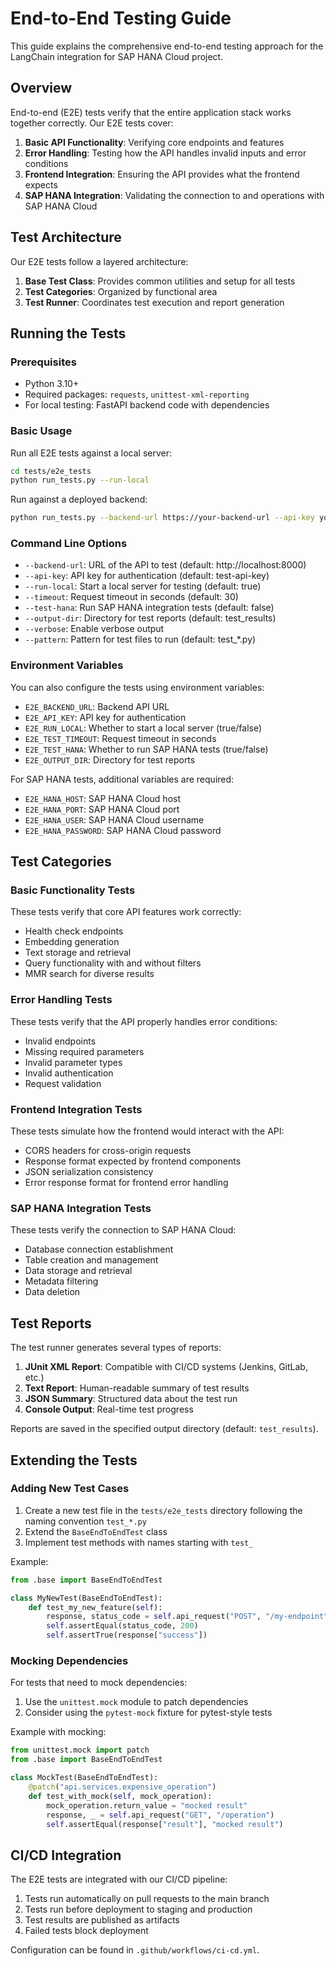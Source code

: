 # End-to-End Testing Guide

This guide explains the comprehensive end-to-end testing approach for the LangChain integration for SAP HANA Cloud project.

## Overview

End-to-end (E2E) tests verify that the entire application stack works together correctly. Our E2E tests cover:

1. **Basic API Functionality**: Verifying core endpoints and features
2. **Error Handling**: Testing how the API handles invalid inputs and error conditions
3. **Frontend Integration**: Ensuring the API provides what the frontend expects
4. **SAP HANA Integration**: Validating the connection to and operations with SAP HANA Cloud

## Test Architecture

Our E2E tests follow a layered architecture:

1. **Base Test Class**: Provides common utilities and setup for all tests
2. **Test Categories**: Organized by functional area
3. **Test Runner**: Coordinates test execution and report generation

## Running the Tests

### Prerequisites

- Python 3.10+
- Required packages: `requests`, `unittest-xml-reporting`
- For local testing: FastAPI backend code with dependencies

### Basic Usage

Run all E2E tests against a local server:

```bash
cd tests/e2e_tests
python run_tests.py --run-local
```

Run against a deployed backend:

```bash
python run_tests.py --backend-url https://your-backend-url --api-key your-api-key --run-local=false
```

### Command Line Options

- `--backend-url`: URL of the API to test (default: http://localhost:8000)
- `--api-key`: API key for authentication (default: test-api-key)
- `--run-local`: Start a local server for testing (default: true)
- `--timeout`: Request timeout in seconds (default: 30)
- `--test-hana`: Run SAP HANA integration tests (default: false)
- `--output-dir`: Directory for test reports (default: test_results)
- `--verbose`: Enable verbose output
- `--pattern`: Pattern for test files to run (default: test_*.py)

### Environment Variables

You can also configure the tests using environment variables:

- `E2E_BACKEND_URL`: Backend API URL
- `E2E_API_KEY`: API key for authentication
- `E2E_RUN_LOCAL`: Whether to start a local server (true/false)
- `E2E_TEST_TIMEOUT`: Request timeout in seconds
- `E2E_TEST_HANA`: Whether to run SAP HANA tests (true/false)
- `E2E_OUTPUT_DIR`: Directory for test reports

For SAP HANA tests, additional variables are required:
- `E2E_HANA_HOST`: SAP HANA Cloud host
- `E2E_HANA_PORT`: SAP HANA Cloud port
- `E2E_HANA_USER`: SAP HANA Cloud username
- `E2E_HANA_PASSWORD`: SAP HANA Cloud password

## Test Categories

### Basic Functionality Tests

These tests verify that core API features work correctly:

- Health check endpoints
- Embedding generation
- Text storage and retrieval
- Query functionality with and without filters
- MMR search for diverse results

### Error Handling Tests

These tests verify that the API properly handles error conditions:

- Invalid endpoints
- Missing required parameters
- Invalid parameter types
- Invalid authentication
- Request validation

### Frontend Integration Tests

These tests simulate how the frontend would interact with the API:

- CORS headers for cross-origin requests
- Response format expected by frontend components
- JSON serialization consistency
- Error response format for frontend error handling

### SAP HANA Integration Tests

These tests verify the connection to SAP HANA Cloud:

- Database connection establishment
- Table creation and management
- Data storage and retrieval
- Metadata filtering
- Data deletion

## Test Reports

The test runner generates several types of reports:

1. **JUnit XML Report**: Compatible with CI/CD systems (Jenkins, GitLab, etc.)
2. **Text Report**: Human-readable summary of test results
3. **JSON Summary**: Structured data about the test run
4. **Console Output**: Real-time test progress

Reports are saved in the specified output directory (default: `test_results`).

## Extending the Tests

### Adding New Test Cases

1. Create a new test file in the `tests/e2e_tests` directory following the naming convention `test_*.py`
2. Extend the `BaseEndToEndTest` class
3. Implement test methods with names starting with `test_`

Example:

```python
from .base import BaseEndToEndTest

class MyNewTest(BaseEndToEndTest):
    def test_my_new_feature(self):
        response, status_code = self.api_request("POST", "/my-endpoint", {"data": "value"})
        self.assertEqual(status_code, 200)
        self.assertTrue(response["success"])
```

### Mocking Dependencies

For tests that need to mock dependencies:

1. Use the `unittest.mock` module to patch dependencies
2. Consider using the `pytest-mock` fixture for pytest-style tests

Example with mocking:

```python
from unittest.mock import patch
from .base import BaseEndToEndTest

class MockTest(BaseEndToEndTest):
    @patch("api.services.expensive_operation")
    def test_with_mock(self, mock_operation):
        mock_operation.return_value = "mocked result"
        response, _ = self.api_request("GET", "/operation")
        self.assertEqual(response["result"], "mocked result")
```

## CI/CD Integration

The E2E tests are integrated with our CI/CD pipeline:

1. Tests run automatically on pull requests to the main branch
2. Tests run before deployment to staging and production
3. Test results are published as artifacts
4. Failed tests block deployment

Configuration can be found in `.github/workflows/ci-cd.yml`.